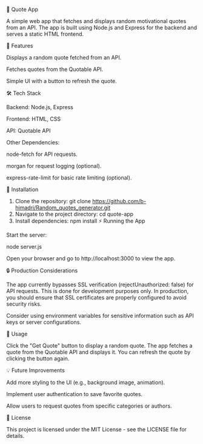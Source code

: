 📖 Quote App

A simple web app that fetches and displays random motivational quotes from an API. The app is built using Node.js and Express for the backend and serves a static HTML frontend.

🚀 Features

Displays a random quote fetched from an API.

Fetches quotes from the Quotable API.

Simple UI with a button to refresh the quote.

🛠️ Tech Stack

Backend: Node.js, Express

Frontend: HTML, CSS

API: Quotable API

Other Dependencies:

node-fetch for API requests.

morgan for request logging (optional).

express-rate-limit for basic rate limiting (optional).

🔧 Installation
1. Clone the repository:
git clone https://github.com/b-himadri/Random_quotes_generator.git
2. Navigate to the project directory:
cd quote-app
3. Install dependencies:
npm install
⚡ Running the App

Start the server:

node server.js

Open your browser and go to http://localhost:3000 to view the app.

🔒 Production Considerations

The app currently bypasses SSL verification (rejectUnauthorized: false) for API requests. This is done for development purposes only. In production, you should ensure that SSL certificates are properly configured to avoid security risks.

Consider using environment variables for sensitive information such as API keys or server configurations.

📄 Usage

Click the "Get Quote" button to display a random quote. The app fetches a quote from the Quotable API and displays it. You can refresh the quote by clicking the button again.

💡 Future Improvements

Add more styling to the UI (e.g., background image, animation).

Implement user authentication to save favorite quotes.

Allow users to request quotes from specific categories or authors.

📜 License

This project is licensed under the MIT License - see the LICENSE file for details.
